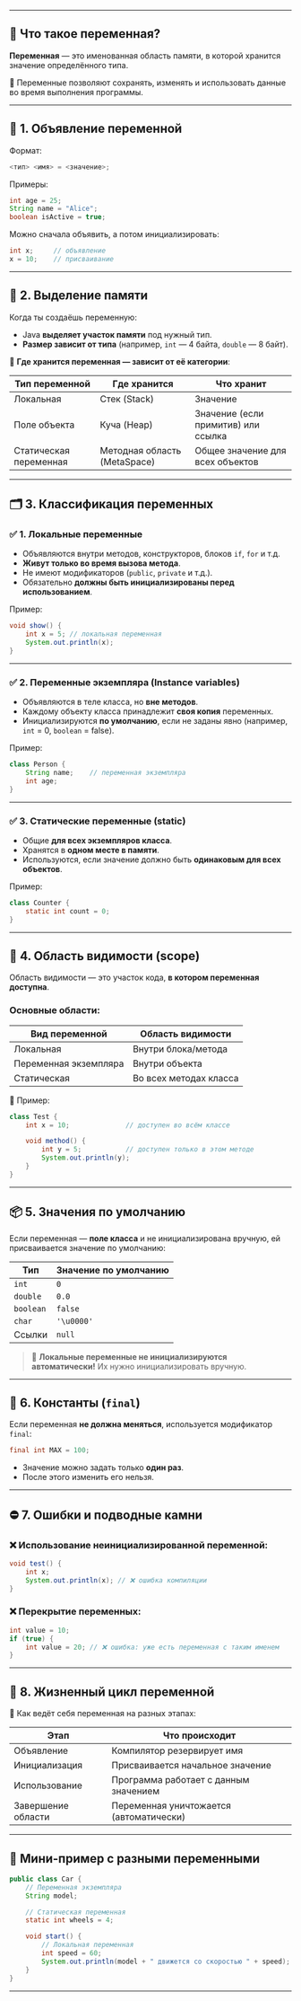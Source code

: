 
---

## 🔹 Что такое переменная?

**Переменная** — это именованная область памяти, в которой хранится значение определённого типа.

🧠 Переменные позволяют сохранять, изменять и использовать данные во время выполнения программы.

---

## 🧱 1. Объявление переменной

Формат:
```java
<тип> <имя> = <значение>;
```

Примеры:
```java
int age = 25;
String name = "Alice";
boolean isActive = true;
```

Можно сначала объявить, а потом инициализировать:
```java
int x;     // объявление
x = 10;    // присваивание
```

---

## 🔧 2. Выделение памяти

Когда ты создаёшь переменную:
- Java **выделяет участок памяти** под нужный тип.
- **Размер зависит от типа** (например, `int` — 4 байта, `double` — 8 байт).

📍 **Где хранится переменная — зависит от её категории**:

| Тип переменной     | Где хранится       | Что хранит                        |
|--------------------|--------------------|-----------------------------------|
| Локальная           | Стек (Stack)       | Значение                          |
| Поле объекта        | Куча (Heap)        | Значение (если примитив) или ссылка |
| Статическая переменная | Методная область (MetaSpace) | Общее значение для всех объектов |

---

## 🗂️ 3. Классификация переменных

### ✅ **1. Локальные переменные**

- Объявляются внутри методов, конструкторов, блоков `if`, `for` и т.д.
- **Живут только во время вызова метода**.
- Не имеют модификаторов (`public`, `private` и т.д.).
- Обязательно **должны быть инициализированы перед использованием**.

Пример:
```java
void show() {
    int x = 5; // локальная переменная
    System.out.println(x);
}
```

---

### ✅ **2. Переменные экземпляра (Instance variables)**

- Объявляются в теле класса, но **вне методов**.
- Каждому объекту класса принадлежит **своя копия** переменных.
- Инициализируются **по умолчанию**, если не заданы явно (например, `int` = 0, `boolean` = false).

Пример:
```java
class Person {
    String name;    // переменная экземпляра
    int age;
}
```

---

### ✅ **3. Статические переменные (static)**

- Общие **для всех экземпляров класса**.
- Хранятся в **одном месте в памяти**.
- Используются, если значение должно быть **одинаковым для всех объектов**.

Пример:
```java
class Counter {
    static int count = 0;
}
```

---

## 🎯 4. Область видимости (scope)

Область видимости — это участок кода, **в котором переменная доступна**.

### Основные области:
| Вид переменной    | Область видимости       |
|-------------------|--------------------------|
| Локальная         | Внутри блока/метода      |
| Переменная экземпляра | Внутри объекта          |
| Статическая       | Во всех методах класса    |

📌 Пример:
```java
class Test {
    int x = 10;              // доступен во всём классе

    void method() {
        int y = 5;           // доступен только в этом методе
        System.out.println(y);
    }
}
```

---

## 📦 5. Значения по умолчанию

Если переменная — **поле класса** и не инициализирована вручную, ей присваивается значение по умолчанию:

| Тип       | Значение по умолчанию |
|-----------|------------------------|
| `int`     | `0`                    |
| `double`  | `0.0`                  |
| `boolean` | `false`                |
| `char`    | `'\u0000'`             |
| Ссылки    | `null`                 |

> 🔸 **Локальные переменные не инициализируются автоматически!** Их нужно инициализировать вручную.

---

## 🧠 6. Константы (`final`)

Если переменная **не должна меняться**, используется модификатор `final`:

```java
final int MAX = 100;
```

- Значение можно задать только **один раз**.
- После этого изменить его нельзя.

---

## ⛔ 7. Ошибки и подводные камни

### ❌ Использование неинициализированной переменной:
```java
void test() {
    int x;
    System.out.println(x); // ❌ ошибка компиляции
}
```

### ❌ Перекрытие переменных:
```java
int value = 10;
if (true) {
    int value = 20; // ❌ ошибка: уже есть переменная с таким именем
}
```

---

## 🔄 8. Жизненный цикл переменной

📍 Как ведёт себя переменная на разных этапах:

| Этап               | Что происходит                        |
|--------------------|----------------------------------------|
| Объявление         | Компилятор резервирует имя             |
| Инициализация      | Присваивается начальное значение       |
| Использование      | Программа работает с данным значением  |
| Завершение области | Переменная уничтожается (автоматически) |

---

## 🧪 Мини-пример с разными переменными

```java
public class Car {
    // Переменная экземпляра
    String model;

    // Статическая переменная
    static int wheels = 4;

    void start() {
        // Локальная переменная
        int speed = 60;
        System.out.println(model + " движется со скоростью " + speed);
    }
}
```

---
